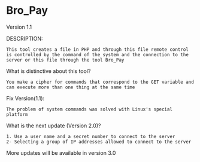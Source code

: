 # Bro_Pay

Version 
1.1

DESCRIPTION:

	This tool creates a file in PHP and through this file remote control is controlled by the command of the system and the connection to the server or this file through the tool Bro_Pay 
    
What is distinctive about this tool?
	
	You make a cipher for commands that correspond to the GET variable and can execute more than one thing at the same time

Fix Version(1.1):

	The problem of system commands was solved with Linux's special platform

What is the next update (Version 2.0)?

	1. Use a user name and a secret number to connect to the server
	2- Selecting a group of IP addresses allowed to connect to the server
        
   More updates will be available in version 3.0
